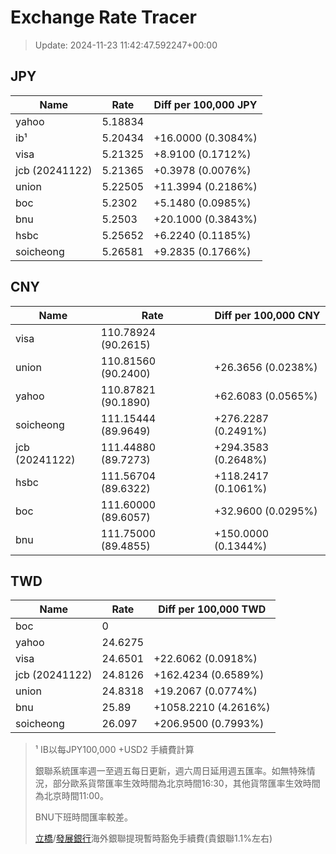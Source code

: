 # Exchange Rate Tracer

> Update: 2024-11-23 11:42:47.592247+00:00

## JPY

| Name           |    Rate | Diff per 100,000 JPY   |
|----------------|---------|------------------------|
| yahoo          | 5.18834 |                        |
| ib¹            | 5.20434 | +16.0000 (0.3084%)     |
| visa           | 5.21325 | +8.9100 (0.1712%)      |
| jcb (20241122) | 5.21365 | +0.3978 (0.0076%)      |
| union          | 5.22505 | +11.3994 (0.2186%)     |
| boc            | 5.2302  | +5.1480 (0.0985%)      |
| bnu            | 5.2503  | +20.1000 (0.3843%)     |
| hsbc           | 5.25652 | +6.2240 (0.1185%)      |
| soicheong      | 5.26581 | +9.2835 (0.1766%)      |

## CNY

| Name           | Rate                | Diff per 100,000 CNY   |
|----------------|---------------------|------------------------|
| visa           | 110.78924	(90.2615) |                        |
| union          | 110.81560	(90.2400) | +26.3656 (0.0238%)     |
| yahoo          | 110.87821	(90.1890) | +62.6083 (0.0565%)     |
| soicheong      | 111.15444	(89.9649) | +276.2287 (0.2491%)    |
| jcb (20241122) | 111.44880	(89.7273) | +294.3583 (0.2648%)    |
| hsbc           | 111.56704	(89.6322) | +118.2417 (0.1061%)    |
| boc            | 111.60000	(89.6057) | +32.9600 (0.0295%)     |
| bnu            | 111.75000	(89.4855) | +150.0000 (0.1344%)    |

## TWD

| Name           |    Rate | Diff per 100,000 TWD   |
|----------------|---------|------------------------|
| boc            |  0      |                        |
| yahoo          | 24.6275 |                        |
| visa           | 24.6501 | +22.6062 (0.0918%)     |
| jcb (20241122) | 24.8126 | +162.4234 (0.6589%)    |
| union          | 24.8318 | +19.2067 (0.0774%)     |
| bnu            | 25.89   | +1058.2210 (4.2616%)   |
| soicheong      | 26.097  | +206.9500 (0.7993%)    |


> ¹ IB以每JPY100,000 +USD2 手續費計算
>
> 銀聯系統匯率週一至週五每日更新，週六周日延用週五匯率。如無特殊情況，部分歐系貨幣匯率生效時間為北京時間16:30，其他貨幣匯率生效時間為北京時間11:00。
>
> BNU下班時間匯率較差。
>
> [立橋](https://www.wlbank.com.mo/uploads/ueditor/file/20181211/1544536513900230.pdf)/[發展銀行](https://www.mdb.com.mo/Service_Charges_20230728.pdf)海外銀聯提現暫時豁免手續費(貴銀聯1.1%左右)

